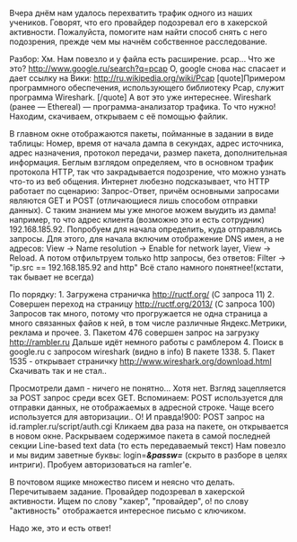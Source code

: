Вчера днём нам удалось перехватить трафик одного из наших учеников.
Говорят, что его провайдер подозревал его в хакерской активности.
Пожалуйста, помогите нам найти способ снять с него подозрения, прежде чем мы начнём собственное расследование.



Разбор:
Хм. Нам повезло и у файла есть расширение. pcap... Что же это? 
http://www.google.ru/search?q=pcap
О, google снова нас спасает и дает ссылку на Вики: http://ru.wikipedia.org/wiki/Pcap
[quote]Примером программного обеспечения, использующего библиотеку Pcap, служит программа Wireshark. [/quote]
А вот это уже интереснее. Wireshark (ранее — Ethereal) — программа-анализатор трафика. То что нужно! Находим, скачиваем, открываем с её помощью файлик.

В главном окне отображаются пакеты, пойманные в задании в виде таблицы: Номер, время от начала дампа в секундах, адрес источника, адрес назначения, протокол передачи, размер пакета, дополнительная информация. Беглым взглядом определяем, что в основном трафик протокола HTTP, так что закрадывается подозрение, что можно узнать что-то из веб общения. 
Интернет любезно подсказывает, что HTTP работает по сценарию: Запрос-Ответ, причём основными запросами являются GET и POST (отличающиеся лишь способом отправки данных). С таким знанием мы уже многое можем выудить из дампа! например, то что адрес клиента (возможно это и есть сотрудник) 192.168.185.92.
Попробуем для начала определить, куда отправлялись запросы. Для этого, для начала включим отображение DNS имен, а не адресов: View -> Name resolution -> Enable for network layer, View -> Reload.
А потом отфильтруем только http запросы, без ответов: Filter -> "ip.src == 192.168.185.92 and http"
Всё стало намного понятнее!(кстати, так бывает не всегда)

По порядку:
    1. Загружена страничка http://ructf.org/ (С запроса 11)
    2. Совершен переход на страницу http://ructf.org/2013/ (С запроса 100)
        Запросов так много, потому что прогружается не одна страница а много связанных файов к ней, в том числе различные Яндекс.Метрики, реклама и прочее.
    3. Пакетом 476 совершен запрос на загрузку http://rambler.ru
        Дальше идёт немного работы с рамблером
    4. Поиск в google.ru с запросом wireshark (видно в info) В пакете 1338.
    5. Пакет 1535 - открывает страничку http://www.wireshark.org/download.html
        Скачивать так и не стал..

Просмотрели дамп - ничего не понятно... Хотя нет. Взгляд зацепляется за POST запрос среди всех GET. Вспоминаем: POST используется для отправки данных, не отображаемых в адресной строке. Чаще всего используется для авторизации.. О! И правда!900: POST запрос на id.rampler.ru/script/auth.cgi
Кликаем два раза на пакете, он открывается в новом окне. Раскрываем содержимое пакета в самой последней секции Line-based text data (то есть передаваемый текст)
Нам повезло и мы видим заветные буквы: login=***&passw=*** (скрыто в разборе в целях интриги).
Пробуем авторизоваться на ramler'e.

В почтовом ящике множество писем и неясно что делать. Перечитываем задание. Провайдер подозревал в хакерской активности. Ищем по слову "хакер", "провайдер", о! по слову "активность" отображается интересное письмо с ключиком. 

Надо же, это и есть ответ!
